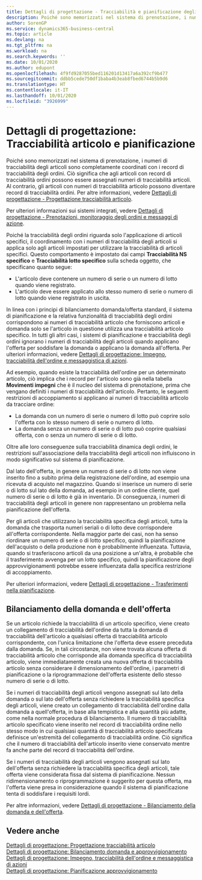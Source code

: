 ```yaml
---
title: Dettagli di progettazione - Tracciabilità e pianificazione degli articoli | Microsoft Docs
description: Poiché sono memorizzati nel sistema di prenotazione, i numeri di tracciabilità degli articoli sono completamente coordinati con i record di tracciabilità degli ordini.
author: SorenGP
ms.service: dynamics365-business-central
ms.topic: article
ms.devlang: na
ms.tgt_pltfrm: na
ms.workload: na
ms.search.keywords: ''
ms.date: 10/01/2020
ms.author: edupont
ms.openlocfilehash: 4f9fd9287055bed116201d13417a6a392cf9b477
ms.sourcegitcommit: ddbb5cede750df1baba4b3eab8fbed6744b5b9d6
ms.translationtype: HT
ms.contentlocale: it-IT
ms.lasthandoff: 10/01/2020
ms.locfileid: "3926999"
---
```

# <a name="design-details-item-tracking-and-planning"></a>Dettagli di progettazione: Tracciabilità articolo e pianificazione
Poiché sono memorizzati nel sistema di prenotazione, i numeri di tracciabilità degli articoli sono completamente coordinati con i record di tracciabilità degli ordini. Ciò significa che agli articoli con record di tracciabilità ordini possono essere assegnati numeri di tracciabilità articoli. Al contrario, gli articoli con numeri di tracciabilità articolo possono diventare record di tracciabilità ordini. Per altre informazioni, vedere [Dettagli di progettazione - Progettazione tracciabilità articolo](design-details-item-tracking-design.md).

Per ulteriori informazioni sui sistemi integrati, vedere [Dettagli di progettazione - Prenotazioni, monitoraggio degli ordini e messaggi di azione](design-details-reservation-order-tracking-and-action-messaging.md).

Poiché la tracciabilità degli ordini riguarda solo l'applicazione di articoli specifici, il coordinamento con i numeri di tracciabilità degli articoli si applica solo agli articoli impostati per utilizzare la tracciabilità di articoli specifici. Questo comportamento è impostato dai campi **Tracciabilità NS specifico** e **Tracciabilità lotto specifico** sulla scheda oggetto, che specificano quanto segue:

- L'articolo deve contenere un numero di serie o un numero di lotto quando viene registrato.
- L'articolo deve essere applicato allo stesso numero di serie o numero di lotto quando viene registrato in uscita.

In linea con i principi di bilanciamento domanda/offerta standard, il sistema di pianificazione e la relativa funzionalità di tracciabilità degli ordini corrispondono ai numeri di tracciabilità articolo che forniscono articoli e domanda solo se l'articolo in questione utilizza una tracciabilità articolo specifico. In tutti gli altri casi, i sistemi di pianificazione e tracciabilità degli ordini ignorano i numeri di tracciabilità degli articoli quando applicano l'offerta per soddisfare la domanda o applicano la domanda all'offerta. Per ulteriori informazioni, vedere [Dettagli di progettazione: Impegno, tracciabilità dell'ordine e messaggistica di azioni](design-details-reservation-order-tracking-and-action-messaging.md).

Ad esempio, quando esiste la tracciabilità dell'ordine per un determinato articolo, ciò implica che i record per l'articolo sono già nella tabella **Movimenti impegni** che è il nucleo del sistema di prenotazione, prima che vengano definiti i numeri di tracciabilità dell'articolo. Pertanto, le seguenti restrizioni di accoppiamento si applicano ai numeri di tracciabilità articolo da tracciare ordine:

- La domanda con un numero di serie o numero di lotto può coprire solo l'offerta con lo stesso numero di serie o numero di lotto.
- La domanda senza un numero di serie o di lotto può coprire qualsiasi offerta, con o senza un numero di serie o di lotto.

Oltre alle loro conseguenze sulla tracciabilità dinamica degli ordini, le restrizioni sull'associazione della tracciabilità degli articoli non influiscono in modo significativo sul sistema di pianificazione.

Dal lato dell'offerta, in genere un numero di serie o di lotto non viene inserito fino a subito prima della registrazione dell'ordine, ad esempio una ricevuta di acquisto nel magazzino. Quando si inserisce un numero di serie o di lotto sul lato della domanda, ad esempio in un ordine cliente, quel numero di serie o di lotto è già in inventario. Di conseguenza, i numeri di tracciabilità degli articoli in genere non rappresentano un problema nella pianificazione dell'offerta.

Per gli articoli che utilizzano la tracciabilità specifica degli articoli, tutta la domanda che trasporta numeri seriali o di lotto deve corrispondere all'offerta corrispondente. Nella maggior parte dei casi, non ha senso riordinare un numero di serie o di lotto specifico, quindi la pianificazione dell'acquisto o della produzione non è probabilmente influenzata. Tuttavia, quando si trasferiscono articoli da una posizione a un'altra, è probabile che il trasferimento avvenga per un lotto specifico, quindi la pianificazione degli approvvigionamenti potrebbe essere influenzata dalla specifica restrizione di accoppiamento.

Per ulteriori informazioni, vedere [Dettagli di progettazione - Trasferimenti nella pianificazione](design-details-transfers-in-planning.md).

## <a name="balancing-demand-and-supply"></a>Bilanciamento della domanda e dell'offerta
Se un articolo richiede la tracciabilità di un articolo specifico, viene creato un collegamento di tracciabilità dell'ordine da tutta la domanda di tracciabilità dell'articolo a qualsiasi offerta di tracciabilità articolo corrispondente, con l'unica limitazione che l'offerta deve essere preceduta dalla domanda. Se, in tali circostanze, non viene trovata alcuna offerta di tracciabilità articolo che corrisponde alla domanda specifica di tracciabilità articolo, viene immediatamente creata una nuova offerta di tracciabilità articolo senza considerare il dimensionamento dell'ordine, i parametri di pianificazione o la riprogrammazione dell'offerta esistente dello stesso numero di serie o di lotto.

Se i numeri di tracciabilità degli articoli vengono assegnati sul lato della domanda o sul lato dell'offerta senza richiedere la tracciabilità specifica degli articoli, viene creato un collegamento di tracciabilità dell'ordine dalla domanda a quell'offerta, in base alla tempistica e alla quantità più adatte, come nella normale procedura di bilanciamento. Il numero di tracciabilità articolo specificato viene inserito nel record di tracciabilità ordine nello stesso modo in cui qualsiasi quantità di tracciabilità articolo specificata definisce un'estremità del collegamento di tracciabilità ordine. Ciò significa che il numero di tracciabilità dell'articolo inserito viene conservato mentre fa anche parte del record di tracciabilità dell'ordine.

Se i numeri di tracciabilità degli articoli vengono assegnati sul lato dell'offerta senza richiedere la tracciabilità specifica degli articoli, tale offerta viene considerata fissa dal sistema di pianificazione. Nessun ridimensionamento o riprogrammazione è suggerito per questa offerta, ma l'offerta viene presa in considerazione quando il sistema di pianificazione tenta di soddisfare i requisiti lordi.

Per altre informazioni, vedere [Dettagli di progettazione - Bilanciamento della domanda e dell'offerta](design-details-balancing-demand-and-supply.md).  

## <a name="see-also"></a>Vedere anche  
[Dettagli di progettazione: Progettazione tracciabilità articolo](design-details-item-tracking-design.md)  
[Dettagli di progettazione: Bilanciamento domanda e approvvigionamento](design-details-balancing-demand-and-supply.md)  
[Dettagli di progettazione: Impegno, tracciabilità dell'ordine e messaggistica di azioni](design-details-reservation-order-tracking-and-action-messaging.md)   
[Dettagli di progettazione: Pianificazione approvvigionamento](design-details-supply-planning.md)  
